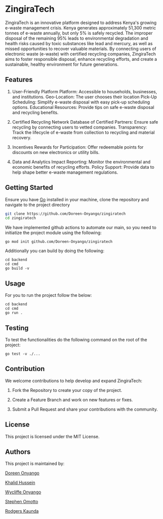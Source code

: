 # ZingiraTech
ZingiraTech is an innovative platform designed to address Kenya's growing e-waste management crisis. Kenya generates approximately 51,300 metric tonnes of e-waste annually, but only 5% is safely recycled. The improper disposal of the remaining 95% leads to environmental degradation and health risks caused by toxic substances like lead and mercury, as well as missed opportunities to recover valuable materials. By connecting users of electronic waste (e-waste) with certified recycling companies, ZingiraTech aims to foster responsible disposal, enhance recycling efforts, and create a sustainable, healthy environment for future generations.

## Features

1. User-Friendly Platform
Platform: Accessible to households, businesses, and institutions.
Geo-Location: The user chooses their location
Pick-Up Scheduling: Simplify e-waste disposal with easy pick-up scheduling options.
Educational Resources: Provide tips on safe e-waste disposal and recycling benefits.

2. Certified Recycling Network
Database of Certified Partners: Ensure safe recycling by connecting users to vetted companies.
Transparency: Track the lifecycle of e-waste from collection to recycling and material recovery.

3. Incentives
Rewards for Participation: Offer redeemable points for discounts on new electronics or utility bills.

4. Data and Analytics
Impact Reporting: Monitor the environmental and economic benefits of recycling efforts.
Policy Support: Provide data to help shape better e-waste management regulations.

## Getting Started

Ensure you have [Go](https://go.dev/doc/install) installed in your machine, clone the repository and navigate to the project directory

```bash
git clone https://github.com/Doreen-Onyango/zingiratech
cd zingiratech
```

We have implemented github actions to automate our main, so you need to initiatize the project module using the following: 

```
go mod init github.com/Doreen-Onyango/zingiratech
```
Additionally you can build by doing the following: 

```
cd backend
cd cmd
go build -v
```

## Usage

For you to run the project follow the below:

```
cd backend
cd cmd
go run .
```

## Testing

To test the functionalities do the following command on the root of the project:

```
go test -v ./...
```

## Contribution
We welcome contributions to help develop and expand ZingiraTech:

1. Fork the Repository to create your copy of the project.

2. Create a Feature Branch and work on new features or fixes.

3. Submit a Pull Request and share your contributions with the community.

## License

This project is licensed under the MIT License.

## Authors

This project is maintained by:

[Doreen Onyango](https://github.com/Doreen-Onyango)

[Khalid Hussein](https://github.com/Kh3rld)

[Wycliffe Onyango](https://github.com/WycliffeAlphus)

[Stephen Omotto](https://github.com/somotto)

[Rodgers Kaunda](https://github.com/karodgers)
